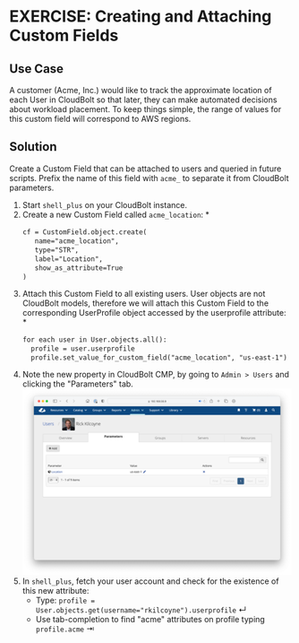 # EXERCISE: Creating and Attaching Custom Fields

## Use Case
A customer (Acme, Inc.) would like to track the approximate location of each User in CloudBolt so that later, they can make automated decisions about workload placement. To keep things simple, the range of values for this custom field will correspond to AWS regions. 

## Solution
Create a Custom Field that can be attached to users and queried in future scripts. Prefix the name of this field with `acme_` to separate it from CloudBolt parameters.

1. Start `shell_plus` on your CloudBolt instance.
2. Create a new Custom Field called `acme_location`:
   * 
   ```
   cf = CustomField.object.create(
      name="acme_location",
      type="STR",
      label="Location",
      show_as_attribute=True
   ) 
   ```
3. Attach this Custom Field to all existing users. User objects are not CloudBolt models, therefore we will attach this Custom Field to the corresponding UserProfile object accessed by the userprofile attribute:
   *
   ```
   for each user in User.objects.all():
     profile = user.userprofile
     profile.set_value_for_custom_field("acme_location", "us-east-1")
   ```
4. Note the new property in CloudBolt CMP, by going to `Admin > Users` and clicking the "Parameters" tab.
   ![Screen shot of User oarameters](../assets/user_params.png)
5. In `shell_plus`, fetch your user account and check for the existence of this new attribute:
   * Type: `profile = User.objects.get(username="rkilcoyne").userprofile` ↵
   * Use tab-completion to find "acme" attributes on profile typing `profile.acme` ⇥


